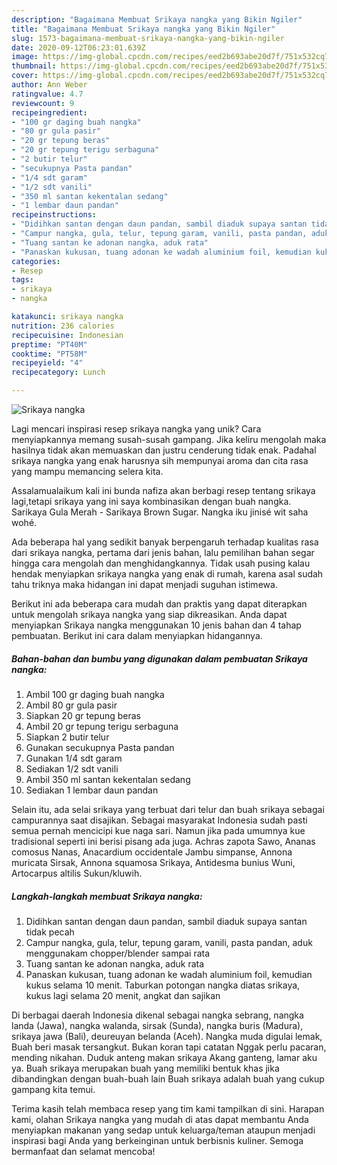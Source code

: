 ```yaml
---
description: "Bagaimana Membuat Srikaya nangka yang Bikin Ngiler"
title: "Bagaimana Membuat Srikaya nangka yang Bikin Ngiler"
slug: 1573-bagaimana-membuat-srikaya-nangka-yang-bikin-ngiler
date: 2020-09-12T06:23:01.639Z
image: https://img-global.cpcdn.com/recipes/eed2b693abe20d7f/751x532cq70/srikaya-nangka-foto-resep-utama.jpg
thumbnail: https://img-global.cpcdn.com/recipes/eed2b693abe20d7f/751x532cq70/srikaya-nangka-foto-resep-utama.jpg
cover: https://img-global.cpcdn.com/recipes/eed2b693abe20d7f/751x532cq70/srikaya-nangka-foto-resep-utama.jpg
author: Ann Weber
ratingvalue: 4.7
reviewcount: 9
recipeingredient:
- "100 gr daging buah nangka"
- "80 gr gula pasir"
- "20 gr tepung beras"
- "20 gr tepung terigu serbaguna"
- "2 butir telur"
- "secukupnya Pasta pandan"
- "1/4 sdt garam"
- "1/2 sdt vanili"
- "350 ml santan kekentalan sedang"
- "1 lembar daun pandan"
recipeinstructions:
- "Didihkan santan dengan daun pandan, sambil diaduk supaya santan tidak pecah"
- "Campur nangka, gula, telur, tepung garam, vanili, pasta pandan, aduk menggunakam chopper/blender sampai rata"
- "Tuang santan ke adonan nangka, aduk rata"
- "Panaskan kukusan, tuang adonan ke wadah aluminium foil, kemudian kukus selama 10 menit. Taburkan potongan nangka diatas srikaya, kukus lagi selama 20 menit, angkat dan sajikan"
categories:
- Resep
tags:
- srikaya
- nangka

katakunci: srikaya nangka 
nutrition: 236 calories
recipecuisine: Indonesian
preptime: "PT40M"
cooktime: "PT58M"
recipeyield: "4"
recipecategory: Lunch

---
```



![Srikaya nangka](https://img-global.cpcdn.com/recipes/eed2b693abe20d7f/751x532cq70/srikaya-nangka-foto-resep-utama.jpg)

Lagi mencari inspirasi resep srikaya nangka yang unik? Cara menyiapkannya memang susah-susah gampang. Jika keliru mengolah maka hasilnya tidak akan memuaskan dan justru cenderung tidak enak. Padahal srikaya nangka yang enak harusnya sih mempunyai aroma dan cita rasa yang mampu memancing selera kita.

Assalamualaikum kali ini bunda nafiza akan berbagi resep tentang srikaya lagi,tetapi srikaya yang ini saya kombinasikan dengan buah nangka. Sarikaya Gula Merah - Sarikaya Brown Sugar. Nangka iku jinisé wit saha wohé.

Ada beberapa hal yang sedikit banyak berpengaruh terhadap kualitas rasa dari srikaya nangka, pertama dari jenis bahan, lalu pemilihan bahan segar hingga cara mengolah dan menghidangkannya. Tidak usah pusing kalau hendak menyiapkan srikaya nangka yang enak di rumah, karena asal sudah tahu triknya maka hidangan ini dapat menjadi suguhan istimewa.


Berikut ini ada beberapa cara mudah dan praktis yang dapat diterapkan untuk mengolah srikaya nangka yang siap dikreasikan. Anda dapat menyiapkan Srikaya nangka menggunakan 10 jenis bahan dan 4 tahap pembuatan. Berikut ini cara dalam menyiapkan hidangannya.

<!--inarticleads1-->

##### Bahan-bahan dan bumbu yang digunakan dalam pembuatan Srikaya nangka:

1. Ambil 100 gr daging buah nangka
1. Ambil 80 gr gula pasir
1. Siapkan 20 gr tepung beras
1. Ambil 20 gr tepung terigu serbaguna
1. Siapkan 2 butir telur
1. Gunakan secukupnya Pasta pandan
1. Gunakan 1/4 sdt garam
1. Sediakan 1/2 sdt vanili
1. Ambil 350 ml santan kekentalan sedang
1. Sediakan 1 lembar daun pandan


Selain itu, ada selai srikaya yang terbuat dari telur dan buah srikaya sebagai campurannya saat disajikan. Sebagai masyarakat Indonesia sudah pasti semua pernah mencicipi kue naga sari. Namun jika pada umumnya kue tradisional seperti ini berisi pisang ada juga. Achras zapota Sawo, Ananas comosus Nanas, Anacardium occidentale Jambu simpanse, Annona muricata Sirsak, Annona squamosa Srikaya, Antidesma bunius Wuni, Artocarpus altilis Sukun/kluwih. 

<!--inarticleads2-->

##### Langkah-langkah membuat Srikaya nangka:

1. Didihkan santan dengan daun pandan, sambil diaduk supaya santan tidak pecah
1. Campur nangka, gula, telur, tepung garam, vanili, pasta pandan, aduk menggunakam chopper/blender sampai rata
1. Tuang santan ke adonan nangka, aduk rata
1. Panaskan kukusan, tuang adonan ke wadah aluminium foil, kemudian kukus selama 10 menit. Taburkan potongan nangka diatas srikaya, kukus lagi selama 20 menit, angkat dan sajikan


Di berbagai daerah Indonesia dikenal sebagai nangka sebrang, nangka landa (Jawa), nangka walanda, sirsak (Sunda), nangka buris (Madura), srikaya jawa (Bali), deureuyan belanda (Aceh). Nangka muda digulai lemak, Buah beri masak tersangkut. Bukan koran tapi catatan Nggak perlu pacaran, mending nikahan. Duduk anteng makan srikaya Akang ganteng, lamar aku ya. Buah srikaya merupakan buah yang memiliki bentuk khas jika dibandingkan dengan buah-buah lain Buah srikaya adalah buah yang cukup gampang kita temui. 

Terima kasih telah membaca resep yang tim kami tampilkan di sini. Harapan kami, olahan Srikaya nangka yang mudah di atas dapat membantu Anda menyiapkan makanan yang sedap untuk keluarga/teman ataupun menjadi inspirasi bagi Anda yang berkeinginan untuk berbisnis kuliner. Semoga bermanfaat dan selamat mencoba!
